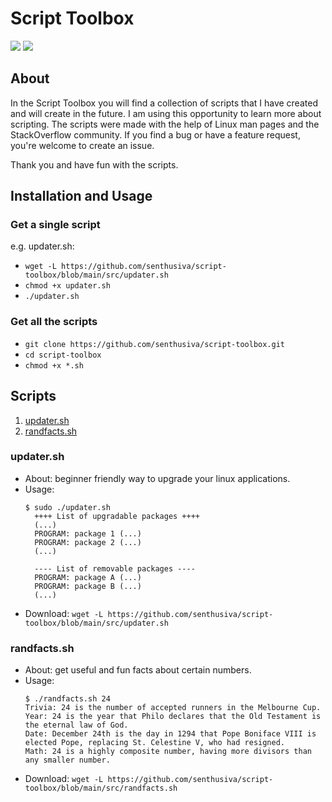 # Script Toolbox

<a href="./LICENSE" alt="LICENSE"><img src="https://img.shields.io/badge/License-GPLv3-success.svg?style=for-the-badge&logo=appveyor" /></a>
<a href="https://github.com/senthusiva/script-toolbox/releases" alt="RELEASE"><img src="https://img.shields.io/github/release/senthusiva/script-toolbox?color=blue&style=for-the-badge&logo=appveyor" /></a>

## About
In the Script Toolbox you will find a collection of scripts that I have created and will create in the future. I am using this opportunity to learn more about scripting. The scripts were made with the help of Linux man pages and the StackOverflow community. If you find a bug or have a feature request, you're welcome to create an issue.

Thank you and have fun with the scripts.

## Installation and Usage
### Get a single script
e.g. updater.sh:

* `wget -L https://github.com/senthusiva/script-toolbox/blob/main/src/updater.sh`
* `chmod +x updater.sh`
* `./updater.sh`

### Get all the scripts
* `git clone https://github.com/senthusiva/script-toolbox.git`
* `cd script-toolbox`
* `chmod +x *.sh`

## Scripts
1. [updater.sh](#updater.sh)
2. [randfacts.sh](#randfacts.sh)

<a name="updater.sh"></a>
### updater.sh
* About: beginner friendly way to upgrade your linux applications.
* Usage:
  ```
  $ sudo ./updater.sh
    ++++ List of upgradable packages ++++
    (...)
    PROGRAM: package 1 (...)
    PROGRAM: package 2 (...)
    (...)
    
    ---- List of removable packages ----
    PROGRAM: package A (...)
    PROGRAM: package B (...)
    (...)
  ```
* Download: `wget -L https://github.com/senthusiva/script-toolbox/blob/main/src/updater.sh`

<a name="randfacts.sh"></a>
### randfacts.sh
* About: get useful and fun facts about certain numbers.
* Usage:
  ```
  $ ./randfacts.sh 24
  Trivia: 24 is the number of accepted runners in the Melbourne Cup.
  Year: 24 is the year that Philo declares that the Old Testament is the eternal law of God.
  Date: December 24th is the day in 1294 that Pope Boniface VIII is elected Pope, replacing St. Celestine V, who had resigned.
  Math: 24 is a highly composite number, having more divisors than any smaller number.
  ```
* Download: `wget -L https://github.com/senthusiva/script-toolbox/blob/main/src/randfacts.sh`
